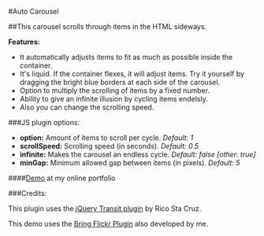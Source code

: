 #Auto Carousel

##This carousel scrolls through items in the HTML sideways.

**Features:**

+ It automatically adjusts items to fit as much as possible inside the container.
+ It's liquid. If the container flexes, it will adjust items. Try it yourself by dragging the bright blue borders at each side of the carousel.
+ Option to multiply the scrolling of items by a fixed number.
+ Ability to give an infinite illusion by cycling items endelsly.
+ Also you can change the scrolling speed.

###JS plugin options:

+ **option:** Amount of items to scroll per cycle. *Default: 1*
+ **scrollSpeed:** Scrolling speed (in seconds). *Default: 0.5*
+ **infinite:** Makes the carousel an endless cycle. *Default: false [other: true]*
+ **minGap:** Minimum allowed gap between items (in pixels). *Default: 5*

####[Demo](http://jdmedina.com/javascript/carousel/ "Online demo") at my online portfolio

###Credits:

This plugin uses the [jQuery Transit plugin](http://ricostacruz.com/jquery.transit/ "jQuery Transit plugin website") by Rico Sta Cruz.

This demo uses the [Bring Flickr Plugin](https://github.com/jdmedina/js/tree/master/bringFlickr "Bring Flickr Plugin") also developed by me.
